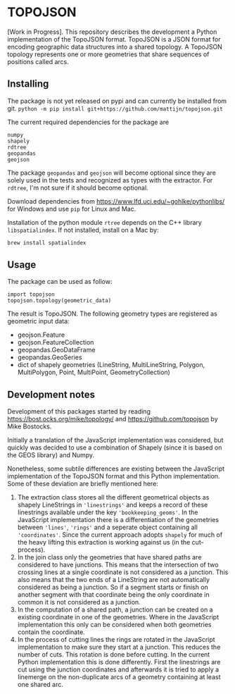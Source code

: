 # TOPOJSON

[Work in Progress]. 
This repository describes the development a Python implementation of the TopoJSON format. TopoJSON is a JSON format for encoding geographic data structures into a shared topology. A TopoJSON topology represents one or more geometries that share sequences of positions called arcs. 

## Installing
The package is not yet released on pypi and can currently be installed from git.
`python -m pip install git+https://github.com/mattijn/topojson.git`

The current required dependencies for the package are

```
numpy
shapely
rdtree
geopandas
geojson
```

The package `geopandas` and `geojson` will become optional since they are solely used in the tests and recognized as types with the extractor. For `rdtree`, I'm not sure if it should become optional.

Download dependencies from https://www.lfd.uci.edu/~gohlke/pythonlibs/ for Windows and use `pip` for Linux and Mac.

Installation of the python module `rtree` depends on the C++ library `libspatialindex`. If not installed, install on a Mac by:

```bash
brew install spatialindex
```

## Usage
The package can be used as follow:

```
import topojson
topojson.topology(geometric_data)
```

The result is TopoJSON. The following geometry types are registered as geometric input data:
- geojson.Feature
- geojson.FeatureCollection
- geopandas.GeoDataFrame
- geopandas.GeoSeries
- dict of shapely geometries (LineString, MultiLineString, Polygon, MultiPolygon, Point, MultiPoint, GeometryCollection)

## Development notes
Development of this packages started by reading https://bost.ocks.org/mike/topology/ and https://github.com/topojson by Mike Bostocks.

Initially a translation of the JavaScript implementation was considered, but quickly was decided to use a combination of Shapely (since it is based on the GEOS library) and Numpy. 

Nonetheless, some subtile differences are existing between the JavaScript implementation of the TopoJSON format and this Python implementation. Some of these deviation are briefly mentioned here:
1. The extraction class stores all the different geometrical objects as shapely LineStrings in `'linestrings'` and keeps a record of these linestrings available under the key `'bookkeeping_geoms'`. In the JavaScript implementation there is a differentiation of the geometries between `'lines'`, `'rings'` and a seperate object containing all `'coordinates'`. Since the current approach adopts `shapely` for much of the heavy lifting this extraction is working against us (in the cut-process).
2. In the join class only the geometries that have shared paths are considered to have junctions. This means that the intersection of two crossing lines at a single coordinate is not considered as a junction. This also means that the two ends of a LineString are not automatically considered as being a junction. So if a segment starts or finish on another segment with that coordinate being the only coordinate in common it is not considered as a junction.
3. In the computation of a shared path, a junction can be created on a existing coordinate in one of the geometries. Where in the JavaScript implementation this only can be considered when both geometries contain the coordinate. 
4. In the process of cutting lines the rings are rotated in the JavaScript implementation to make sure they start at a junction. This reduces the number of cuts. This rotation is done before cutting. In the current Python implementation this is done differently. First the linestrings are cut using the junction coordinates and afterwards it is tried to apply a linemerge on the non-duplicate arcs of a geometry containing at least one shared arc.